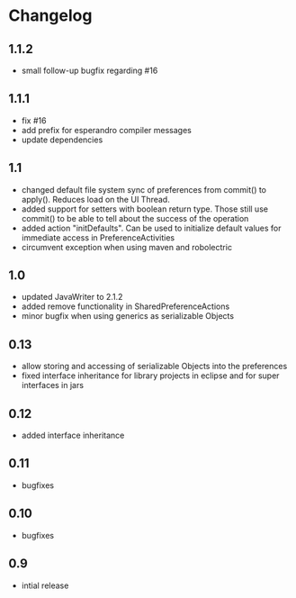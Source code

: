 Changelog
=========

1.1.2
-----
 * small follow-up bugfix regarding #16

1.1.1
-----
 * fix #16
 * add prefix for esperandro compiler messages
 * update dependencies

1.1
---
 * changed default file system sync of preferences from commit() to apply(). Reduces load on the UI Thread.
 * added support for setters with boolean return type. Those still use commit() to be able to tell about the success of the operation
 * added action "initDefaults". Can be used to initialize default values for immediate access in PreferenceActivities
 * circumvent exception when using maven and robolectric

1.0
---
 * updated JavaWriter to 2.1.2
 * added remove functionality in SharedPreferenceActions
 * minor bugfix when using generics as serializable Objects

0.13
----
 * allow storing and accessing of serializable Objects into the preferences
 * fixed interface inheritance for library projects in eclipse and for super interfaces in jars

0.12
----
 * added interface inheritance

0.11
----
 * bugfixes

0.10
----
 * bugfixes

0.9
---
 * intial release
